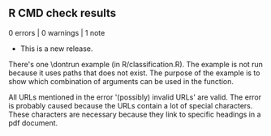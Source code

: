 ## R CMD check results

0 errors | 0 warnings | 1 note

* This is a new release.

There's one \dontrun example (in R/classification.R). The example is not run
because it uses paths that does not exist. The purpose of the example is to
show which combination of arguments can be used in the function.

All URLs mentioned in the error '(possibly) invalid URLs' are valid. The error 
is probably caused because the URLs contain a lot of special characters. These
characters are necessary because they link to specific headings in a pdf 
document.
